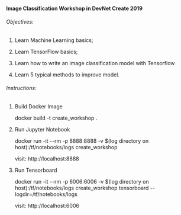 #### Image Classification Workshop in DevNet Create 2019

###### Objectives:

1. Learn Machine Learning basics;

2. Learn TensorFlow basics;

3. Learn how to write an image classification model with Tensorflow

4. Learn 5 typical methods to improve model.

###### Instructions:

1. Build Docker Image
   
   docker build -t create_workshop .

2. Run Jupyter Notebook

   docker run -it --rm -p 8888:8888 -v $(log directory on host):/tf/notebooks/logs create_workshop

   visit: http://localhost:8888
3. Run Tensorboard

   docker run -it --rm -p 6006:6006 -v $(log directory on host):/tf/notebooks/logs create_workshop tensorboard --logdir=/tf/notebooks/logs
   
   visit: http://localhost:6006